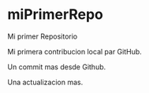 # miPrimerRepo
Mi primer Repositorio

Mi primera contribucion local par GitHub.

Un commit mas desde Github.

Una actualizacion mas.

